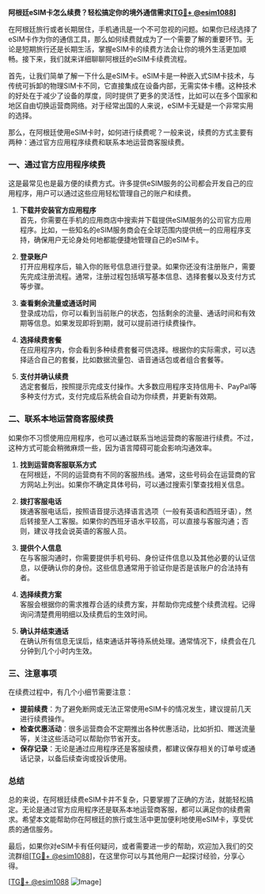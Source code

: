 **阿根廷eSIM卡怎么续费？轻松搞定你的境外通信需求[[TG💪+ @esim1088](https://t.me/s/esim1088)]**

在阿根廷旅行或者长期居住，手机通讯是一个不可忽视的问题。如果你已经选择了eSIM卡作为你的通信工具，那么如何续费就成为了一个需要了解的重要环节。无论是短期旅行还是长期生活，掌握eSIM卡的续费方法会让你的境外生活更加顺畅。接下来，我们就来详细聊聊阿根廷的eSIM卡续费流程。

首先，让我们简单了解一下什么是eSIM卡。eSIM卡是一种嵌入式SIM卡技术，与传统可拆卸的物理SIM卡不同，它直接集成在设备内部，无需实体卡槽。这种技术的好处在于减少了设备的厚度，同时提供了更多的灵活性，比如可以在多个国家和地区自由切换运营商网络。对于经常出国的人来说，eSIM卡无疑是一个非常实用的选择。

那么，在阿根廷使用eSIM卡时，如何进行续费呢？一般来说，续费的方式主要有两种：通过官方应用程序续费和联系本地运营商客服续费。

### **一、通过官方应用程序续费**

这是最常见也是最方便的续费方式。许多提供eSIM服务的公司都会开发自己的应用程序，用户可以通过这些应用轻松管理自己的账户和续费。

1. **下载并安装官方应用程序**  
   首先，你需要在手机的应用商店中搜索并下载提供eSIM服务的公司官方应用程序。比如，一些知名的eSIM服务商会在全球范围内提供统一的应用程序支持，确保用户无论身处何地都能便捷地管理自己的eSIM卡。

2. **登录账户**  
   打开应用程序后，输入你的账号信息进行登录。如果你还没有注册账户，需要先完成注册流程。通常，注册过程包括填写基本信息、选择套餐以及支付方式等步骤。

3. **查看剩余流量或通话时间**  
   登录成功后，你可以看到当前账户的状态，包括剩余的流量、通话时间和有效期等信息。如果发现即将到期，就可以提前进行续费操作。

4. **选择续费套餐**  
   在应用程序内，你会看到多种续费套餐可供选择。根据你的实际需求，可以选择适合自己的套餐，比如数据流量包、语音通话包或者组合套餐等。

5. **支付并确认续费**  
   选定套餐后，按照提示完成支付操作。大多数应用程序支持信用卡、PayPal等多种支付方式，支付完成后系统会自动为你续费，并更新有效期。

### **二、联系本地运营商客服续费**

如果你不习惯使用应用程序，也可以通过联系当地运营商的客服进行续费。不过，这种方式可能会稍微麻烦一些，因为语言障碍可能会影响沟通效率。

1. **找到运营商客服联系方式**  
   在阿根廷，不同的运营商有不同的客服热线。通常，这些号码会在运营商的官方网站上列出。如果你不确定具体号码，可以通过搜索引擎查找相关信息。

2. **拨打客服电话**  
   拨通客服电话后，按照语音提示选择语言选项（一般有英语和西班牙语），然后转接至人工客服。如果你的西班牙语水平较高，可以直接与客服沟通；否则，建议寻找会说英语的客服人员。

3. **提供个人信息**  
   在与客服沟通时，你需要提供手机号码、身份证件信息以及其他必要的认证信息，以便确认你的身份。这些信息通常用于验证你是否是该账户的合法持有者。

4. **选择续费方案**  
   客服会根据你的需求推荐合适的续费方案，并帮助你完成整个续费流程。记得询问清楚费用明细以及续费后的生效时间。

5. **确认并结束通话**  
   在确认所有信息无误后，结束通话并等待系统处理。通常情况下，续费会在几分钟到几个小时内生效。

### **三、注意事项**

在续费过程中，有几个小细节需要注意：

- **提前续费**：为了避免断网或无法正常使用eSIM卡的情况发生，建议提前几天进行续费操作。
- **检查优惠活动**：很多运营商会不定期推出各种优惠活动，比如折扣、赠送流量等，关注这些活动可以帮助你节省开支。
- **保存记录**：无论是通过应用程序还是客服续费，都建议保存相关的订单号或通话记录，以备后续查询或投诉使用。

### **总结**

总的来说，在阿根廷续费eSIM卡并不复杂，只要掌握了正确的方法，就能轻松搞定。无论是通过官方应用程序还是联系本地运营商客服，都可以满足你的续费需求。希望本文能帮助你在阿根廷的旅行或生活中更加便利地使用eSIM卡，享受优质的通信服务。

最后，如果你对eSIM卡有任何疑问，或者需要进一步的帮助，欢迎加入我们的交流群组[[TG💪+ @esim1088](https://t.me/s/esim1088)]，在这里你可以与其他用户一起探讨经验，分享心得。

[[TG💪+ @esim1088](https://t.me/s/esim1088) ![Image](https://i.postimg.cc/4NQfJmqS/Snipaste-2025-05-13-00-14-12.png)]